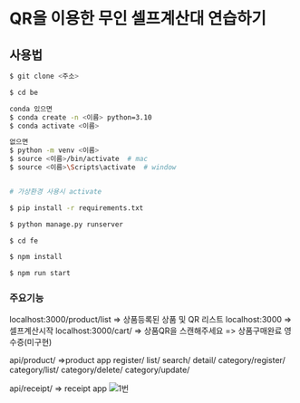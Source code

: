 # QR을 이용한 무인 셀프계산대 연습하기

## 사용법

```bash
$ git clone <주소>

$ cd be

conda 있으면
$ conda create -n <이름> python=3.10
$ conda activate <이름>

없으면
$ python -m venv <이름>
$ source <이름>/bin/activate  # mac
$ source <이름>\Scripts\activate  # window


# 가상환경 사용시 activate

$ pip install -r requirements.txt

$ python manage.py runserver

```
```bash
$ cd fe

$ npm install

$ npm run start
```
### 주요기능

localhost:3000/product/list => 상품등록된 상품 및 QR 리스트
localhost:3000 => 셀프계산시작
localhost:3000/cart/ => 상품QR을 스캔해주세요
=> 상품구매완료 영수증(미구현)

api/product/    =>product app
register/
list/
search/
detail/
category/register/
category/list/
category/delete/
category/update/

api/receipt/   => receipt app
![1번](https://github.com/user-attachments/assets/2f14a515-b21c-431e-89b9-599b706defee)

